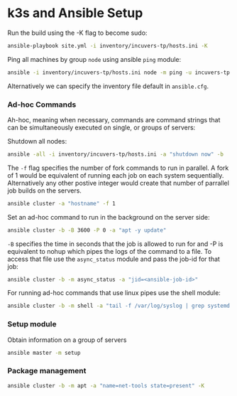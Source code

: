 # k3s and Ansible Setup

Run the build using the -K flag to become sudo:
```bash
ansible-playbook site.yml -i inventory/incuvers-tp/hosts.ini -K
```

Ping all machines by group `node` using ansible `ping` module:
```bash
ansible -i inventory/incuvers-tp/hosts.ini node -m ping -u incuvers-tp
```

Alternatively we can specify the inventory file default in `ansible.cfg`.

### Ad-hoc Commands
Ah-hoc, meaning when necessary, commands are command strings that can be simultaneously executed on single, or groups of servers:

Shutdown all nodes:
```bash
ansible -all -i inventory/incuvers-tp/hosts.ini -a "shutdown now" -b
```

The `-f` flag specifies the number of fork commands to run in parallel. A fork of 1 would be equivalent of running each job on each system sequentially. Alternatively any other postive integer would create that number of parrallel job builds on the servers. 
```bash
ansible cluster -a "hostname" -f 1
```

Set an ad-hoc command to run in the background on the server side:
```bash
ansible cluster -b -B 3600 -P 0 -a "apt -y update"
```
`-B` specifies the time in seconds that the job is allowed to run for and -P is equivalent to nohup which pipes the logs of the command to a file. To access that file use the `async_status` module and pass the job-id for that job:
```bash
ansible cluster -b -m async_status -a "jid=<ansible-job-id>"
```

For running ad-hoc commands that use linux pipes use the shell module:
```bash
ansible cluster -b -m shell -a "tail -f /var/log/syslog | grep systemd | wc -l"
```
### Setup module
Obtain information on a group of servers
```bash
ansible master -m setup
```

### Package management
```bash
ansible cluster -b -m apt -a "name=net-tools state=present" -K
```